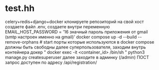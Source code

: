 # test.hh
celery+redis+django+docker
клонируете репозиторий на свой хост
создаете файл .env, создаете внутри переменную EMAIL_HOST_PASSWORD = '16 значный пароль приложения от gmail (smtp настроен именно на gmail)'
docker compose up -d --build --remove-orphans # start
порты которые используются в docker compose должны быть свободны
далее суперпользователя, заходим внутрь контейнера докер " docker exec -it <container_id> /bin/sh "
python3 manage.py createsuperuser 
далее заходите в админку (/admin)
ПОСТ запрос доступен по адресу /api/registration/
